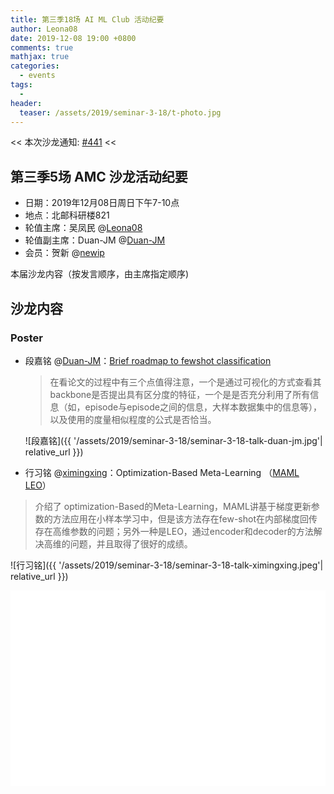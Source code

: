 ```yaml
---
title: 第三季18场 AI ML Club 活动纪要
author: Leona08
date: 2019-12-08 19:00 +0800
comments: true
mathjax: true
categories:
  - events
tags:
  - 
header:
  teaser: /assets/2019/seminar-3-18/t-photo.jpg
---
```


<< 本次沙龙通知: [#441](https://github.com/BUPT/ai-ml.club/issues/441)  <<

## 第三季5场 AMC 沙龙活动纪要

- 日期：2019年12月08日周日下午7-10点
- 地点：北邮科研楼821
- 轮值主席：吴凤民 @[Leona08](https://github.com/Leona08)
- 轮值副主席：Duan-JM @[Duan-JM](https://github.com/Duan-JM)
- 会员：贺新 @[newip](https://github.com/newip)

本届沙龙内容（按发言顺序，由主席指定顺序)

## 沙龙内容

### Poster

- 段嘉铭 @[Duan-JM](https://github.com/Duan-JM)：[Brief roadmap to fewshot classification](https://docs.google.com/presentation/d/1-QjhxMxAG955i51BAihilcoLDtBhDDpZjgT4k4u05MQ/edit?usp=sharing)

  > 在看论文的过程中有三个点值得注意，一个是通过可视化的方式查看其backbone是否提出具有区分度的特征，一个是是否充分利用了所有信息（如，episode与episode之间的信息，大样本数据集中的信息等），以及使用的度量相似程度的公式是否恰当。
  
  ![段嘉铭]({{ '/assets/2019/seminar-3-18/seminar-3-18-talk-duan-jm.jpg'| relative_url }})

 - 行习铭 @[ximingxing](https://github.com/ximingxing)：Optimization-Based Meta-Learning （[MAML](https://arxiv.org/abs/1703.03400) [LEO](https://arxiv.org/abs/1807.05960)）

  > 介绍了 optimization-Based的Meta-Learning，MAML讲基于梯度更新参数的方法应用在小样本学习中，但是该方法存在few-shot在内部梯度回传存在高维参数的问题；另外一种是LEO，通过encoder和decoder的方法解决高维的问题，并且取得了很好的成绩。

  ![行习铭]({{ '/assets/2019/seminar-3-18/seminar-3-18-talk-ximingxing.jpeg'| relative_url }})

  <div class="zoom-container" style="
      position: relative;
      padding-bottom:56.25%;
      padding-top:30px;
      height:0;
      overflow:hidden;
  ">
    <iframe
      src='{{ '/assets/js/viewer-js/#/assets/2019/seminar-3-18/seminar-3-18-meta-learning.pdf' | relative_url }}'
      width='560'
      height='315'
      allowfullscreen
      webkitallowfullscreen
      frameborder="0"
      style="
        position: absolute;
        top:0;
        left:0;
        width:100%;
        height:100%;
      "
    ></iframe>
  </di>
  
- 吴凤民 @[Leona08](https://github.com/Leona08): [Generalized Autoencoder: A Neural Network Framework for Dimensionality Reduction](https://www.semanticscholar.org/paper/Generalized-Autoencoder%3A-A-Neural-Network-Framework-Wang-Huang/2a4774a811ec32f005a043653dd15eb184d96dfa)

  > 分享了关于降维的文章，利用神经网络的autoencoder实现降维，相比于传统的方法，重新改写了construction error。并且基于loss function，提出framework，和多种流行的降维方法结合，实现降维效果的提升。

  ![吴凤民]({{ '/assets/2019/seminar-3-18/seminar-3-18-talk-leona08.jpeg'| relative_url }})

  <div class="zoom-container" style="
      position: relative;
      padding-bottom:56.25%;
      padding-top:30px;
      height:0;
      overflow:hidden;
  ">
    <iframe
      src='{{ '/assets/js/viewer-js/#/assets/2019/seminar-3-18/seminar-3-18-gae.pdf' | relative_url }}'
      width='560'
      height='315'
      allowfullscreen
      webkitallowfullscreen
      frameborder="0"
      style="
        position: absolute;
        top:0;
        left:0;
        width:100%;
        height:100%;
      "
    ></iframe>
  </di>
## 授蛋仪式

![授蛋]({{ '/assets/2019/seminar-3-18/seminar-3-18-chairman-appointment.jpeg'| relative_url }})

> 从左起：段嘉铭，吴凤民，行习铭

## 集体合照

![合照]({{ '/assets/2019/seminar-3-18/seminar-3-18-group-photo.jpg' | relative_url }})

> 从左起：吴凤民，段嘉铭，行习铭，贺新

## 脑洞

1. newip: 
    1. 小样本学习在医疗领域是一个重要的方向，但是是否可以用多样本来替代是一个需要考虑的问题。
    2. 神经网络可视化和可解释有些牵强，是否应该将更多的时间花在建立评价体系上？

2. ximingxing: 衡量降维的方法，进行二维空间的投射是否足够客观，对齐baseline，以及baseline如何确定是值得探讨的。

3. Duan-JM: 对准baseline这个工作很有意义！

## 吐槽

1. newip: 最近活动的参与人数较少，应该采取一些措施激发大家的参与热情，比如去实验室邀请一些已发表论文的人来分享，或者开学季去BBS上进行宣传。

## RSVP

注：“回复”操作，指的是回复本ISSUE留言

1. 如果对活动纪要有修订意见，请回复对本次沙龙纪补充
2. 如果参加下次沙龙活动，请回复下次自己的分享是 Oral（30分钟）还是Poster（5分钟）
3. 如果计划邀请新朋友参加下次沙龙活动，请让新朋友回复一句话的自我介绍

## 特别鸣谢CAD中心提供活动场地，以及宋美娜老师和实验室全体人员对本沙龙的支持与帮助~
